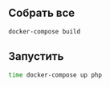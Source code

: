 ## Собрать все

```bash
docker-compose build
```

## Запустить

```bash
time docker-compose up php
```
